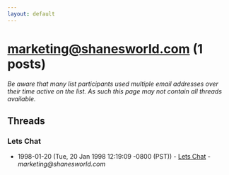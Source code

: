 ```yaml
---
layout: default
---
```


# marketing@shanesworld.com (1 posts)

_Be aware that many list participants used multiple email addresses over their time active on the list. As such this page may not contain all threads available._

## Threads

### Lets Chat
+ 1998-01-20 (Tue, 20 Jan 1998 12:19:09 -0800 (PST)) - [Lets Chat](/archive/1998/01/0a6fdc466ce8a57170dac838da246716681d47235c27e11c2912df8045771eba) - _marketing@shanesworld.com_

